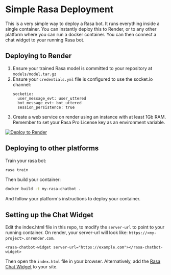 # Simple Rasa Deployment

This is a very simple way to deploy a Rasa bot.
It runs everything inside a single container.
You can instantly deploy this to Render, or to any other platform where you can run a docker container.
You can then connect a chat widget to your running Rasa bot.

## Deploying to Render

1. Ensure your trained Rasa model is committed to your repository at `models/model.tar.gz`
2. Ensure your `credentials.yml` file is configured to use the socket.io channel:
   ```
   socketio:
     user_message_evt: user_uttered
     bot_message_evt: bot_uttered
     session_persistence: true
   ```
3. Create a web service on render using an instance with at least 1Gb RAM. Remember to set your Rasa Pro License key as an environment variable.

[![Deploy to Render](https://render.com/images/deploy-to-render-button.svg)](https://render.com/deploy)


## Deploying to other platforms

Train your rasa bot:

```bash
rasa train
```

Then build your container:

```bash
docker build -t my-rasa-chatbot .
```

And follow your platform's instructions to deploy your container.

## Setting up the Chat Widget

Edit the index.html file in this repo, to modify the `server-url` to point to your running container.
On render, your server-url will look like: `https://<my-project>.onrender.com`.

```
<rasa-chatbot-widget server-url="https://example.com"></rasa-chatbot-widget>
```

Then open the `index.html` file in your browser.
Alternatively, add the [Rasa Chat Widget](https://github.com/RasaHQ/chat-widget) to your site.
